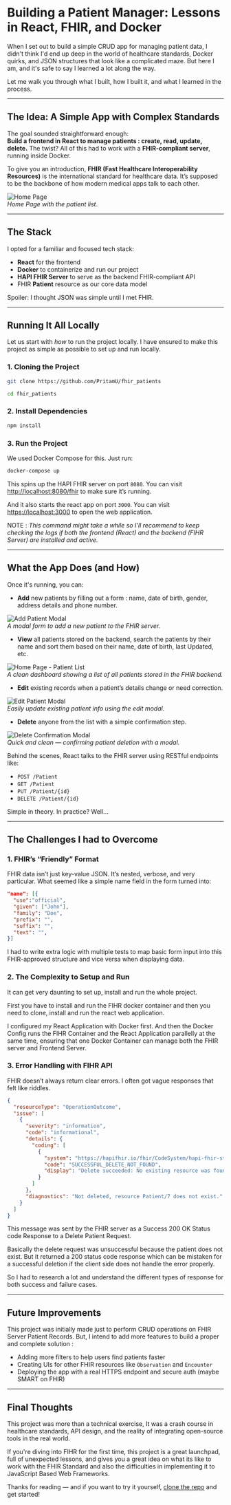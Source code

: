 # Building a Patient Manager: Lessons in React, FHIR, and Docker

When I set out to build a simple CRUD app for managing patient data, I didn't think I'd end up deep in the world of healthcare standards, Docker quirks, and JSON structures that look like a complicated maze. But here I am, and it's safe to say I learned a lot along the way.

Let me walk you through what I built, how I built it, and what I learned in the process.

---

## The Idea: A Simple App with Complex Standards

The goal sounded straightforward enough:  
**Build a frontend in React to manage patients : create, read, update, delete.** The twist? All of this had to work with a **FHIR-compliant server**, running inside Docker.

To give you an introduction, **FHIR (Fast Healthcare Interoperability Resources)** is the international standard for healthcare data. It’s supposed to be the backbone of how modern medical apps talk to each other.

![Home Page](./public/screenshots/home.png)  
 _Home Page with the patient list_.

---

## The Stack

I opted for a familiar and focused tech stack:

- **React** for the frontend
- **Docker** to containerize and run our project
- **HAPI FHIR Server** to serve as the backend FHIR-compliant API
- FHIR **Patient** resource as our core data model

Spoiler: I thought JSON was simple until I met FHIR.

---

## Running It All Locally

Let us start with _how_ to run the project locally. I have ensured to make this project as simple as possible to set up and run locally.

### 1. Cloning the Project

```bash
git clone https://github.com/PritamU/fhir_patients

cd fhir_patients
```

### 2. Install Dependencies

```bash
npm install
```

### 3. Run the Project

We used Docker Compose for this. Just run:

```bash
docker-compose up
```

This spins up the HAPI FHIR server on port `8080`. You can visit [http://localhost:8080/fhir](http://localhost:8080/fhir) to make sure it’s running.

And it also starts the react app on port `3000`. You can visit [https://localhost:3000](https://localhost:3000) to open the web application.

NOTE : _This command might take a while so I'll recommend to keep checking the logs if both the frontend (React) and the backend (FIHR Server) are installed and active._

---

## What the App Does (and How)

Once it's running, you can:

- **Add** new patients by filling out a form : name, date of birth, gender, address details and phone number.

![Add Patient Modal](./public/screenshots/addPatient.png)  
 _A modal form to add a new patient to the FHIR server._

- **View** all patients stored on the backend, search the patients by their name and sort them based on their name, date of birth, last Updated, etc.

![Home Page - Patient List](./public/screenshots/home.png)  
_A clean dashboard showing a list of all patients stored in the FHIR backend._

- **Edit** existing records when a patient’s details change or need correction.

![Edit Patient Modal](./public/screenshots/editPatient.png)  
_Easily update existing patient info using the edit modal._

- **Delete** anyone from the list with a simple confirmation step.

![Delete Confirmation Modal](./public/screenshots/deletePatient.png)  
_Quick and clean — confirming patient deletion with a modal._

Behind the scenes, React talks to the FHIR server using RESTful endpoints like:

- `POST /Patient`
- `GET /Patient`
- `PUT /Patient/{id}`
- `DELETE /Patient/{id}`

Simple in theory. In practice? Well...

---

## The Challenges I had to Overcome

### 1. FHIR’s “Friendly” Format

FHIR data isn’t just key-value JSON. It’s nested, verbose, and very particular. What seemed like a simple name field in the form turned into:

```json
"name": [{
  "use":"official",
  "given": ["John"],
  "family": "Doe",
  "prefix": "",
  "suffix": "",
  "text": "",
}]
```

I had to write extra logic with multiple tests to map basic form input into this FHIR-approved structure and vice versa when displaying data.

### 2. The Complexity to Setup and Run

It can get very daunting to set up, install and run the whole project.

First you have to install and run the FIHR docker container and then you need to clone, install and run the react web application.

I configured my React Application with Docker first. And then the Docker Config runs the FIHR Container and the React Application parallelly at the same time, ensuring that one Docker Container can manage both the FHIR server and Frontend Server.

### 3. Error Handling with FIHR API

FHIR doesn’t always return clear errors. I often got vague responses that felt like riddles.

```json
{
  "resourceType": "OperationOutcome",
  "issue": [
    {
      "severity": "information",
      "code": "informational",
      "details": {
        "coding": [
          {
            "system": "https://hapifhir.io/fhir/CodeSystem/hapi-fhir-storage-response-code",
            "code": "SUCCESSFUL_DELETE_NOT_FOUND",
            "display": "Delete succeeded: No existing resource was found so no action was taken."
          }
        ]
      },
      "diagnostics": "Not deleted, resource Patient/7 does not exist."
    }
  ]
}
```

This message was sent by the FHIR server as a Success 200 OK Status code Response to a Delete Patient Request.

Basically the delete request was unsuccessful because the patient does not exist. But it returned a 200 status code response which can be mistaken for a successful deletion if the client side does not handle the error properly.

So I had to research a lot and understand the different types of response for both success and failure cases.

---

## Future Improvements

This project was initially made just to perform CRUD operations on FHIR Server Patient Records. But, I intend to add more features to build a proper and complete solution :

- Adding more filters to help users find patients faster
- Creating UIs for other FHIR resources like `Observation` and `Encounter`
- Deploying the app with a real HTTPS endpoint and secure auth (maybe SMART on FHIR)

---

## Final Thoughts

This project was more than a technical exercise, It was a crash course in healthcare standards, API design, and the reality of integrating open-source tools in the real world.

If you're diving into FIHR for the first time, this project is a great launchpad, full of unexpected lessons, and gives you a great idea on what its like to work with the FHIR Standard and also the difficulties in implementing it to JavaScript Based Web Frameworks.

Thanks for reading — and if you want to try it yourself, [clone the repo](#) and get started!

